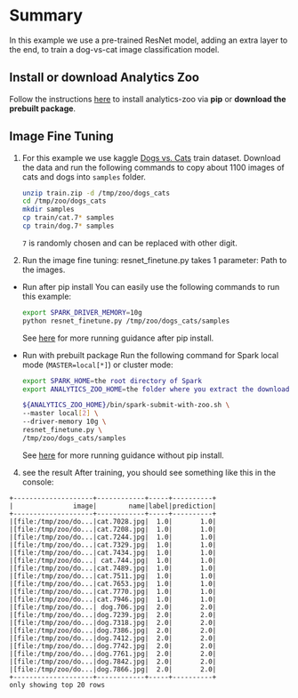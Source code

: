 # Summary

In this example we use a pre-trained ResNet model, adding an extra layer to the end, to train
a dog-vs-cat image classification model.

## Install or download Analytics Zoo
Follow the instructions [here](https://analytics-zoo.github.io/master/#PythonUserGuide/install/)
to install analytics-zoo via __pip__ or __download the prebuilt package__.

## Image Fine Tuning
1. For this example we use kaggle [Dogs vs. Cats](https://www.kaggle.com/c/dogs-vs-cats/data) train
dataset. Download the data and run the following commands to copy about 1100 images of cats
and dogs into `samples` folder.

    ```bash
    unzip train.zip -d /tmp/zoo/dogs_cats
    cd /tmp/zoo/dogs_cats
    mkdir samples
    cp train/cat.7* samples
    cp train/dog.7* samples
    ```
    `7` is randomly chosen and can be replaced with other digit.


2. Run the image fine tuning:
resnet_finetune.py takes 1 parameter: Path to the images.

- Run after pip install
You can easily use the following commands to run this example:
    ```bash
    export SPARK_DRIVER_MEMORY=10g
    python resnet_finetune.py /tmp/zoo/dogs_cats/samples
    ```
    See [here](https://analytics-zoo.github.io/master/#PythonUserGuide/run/#run-after-pip-install) for more running guidance after pip install.

- Run with prebuilt package
Run the following command for Spark local mode (`MASTER=local[*]`) or cluster mode:
    ```bash
    export SPARK_HOME=the root directory of Spark
    export ANALYTICS_ZOO_HOME=the folder where you extract the downloaded Analytics Zoo zip package

    ${ANALYTICS_ZOO_HOME}/bin/spark-submit-with-zoo.sh \
    --master local[2] \
    --driver-memory 10g \
    resnet_finetune.py \
    /tmp/zoo/dogs_cats/samples
    ```
    See [here](https://analytics-zoo.github.io/master/#PythonUserGuide/run/#run-without-pip-install) for more running guidance without pip install.

4. see the result
After training, you should see something like this in the console:

```
+--------------------+------------+-----+----------+
|               image|        name|label|prediction|
+--------------------+------------+-----+----------+
|[file:/tmp/zoo/do...|cat.7028.jpg|  1.0|       1.0|
|[file:/tmp/zoo/do...|cat.7208.jpg|  1.0|       1.0|
|[file:/tmp/zoo/do...|cat.7244.jpg|  1.0|       1.0|
|[file:/tmp/zoo/do...|cat.7329.jpg|  1.0|       1.0|
|[file:/tmp/zoo/do...|cat.7434.jpg|  1.0|       1.0|
|[file:/tmp/zoo/do...| cat.744.jpg|  1.0|       1.0|
|[file:/tmp/zoo/do...|cat.7489.jpg|  1.0|       1.0|
|[file:/tmp/zoo/do...|cat.7511.jpg|  1.0|       1.0|
|[file:/tmp/zoo/do...|cat.7653.jpg|  1.0|       1.0|
|[file:/tmp/zoo/do...|cat.7770.jpg|  1.0|       1.0|
|[file:/tmp/zoo/do...|cat.7946.jpg|  1.0|       1.0|
|[file:/tmp/zoo/do...| dog.706.jpg|  2.0|       2.0|
|[file:/tmp/zoo/do...|dog.7239.jpg|  2.0|       2.0|
|[file:/tmp/zoo/do...|dog.7318.jpg|  2.0|       2.0|
|[file:/tmp/zoo/do...|dog.7386.jpg|  2.0|       2.0|
|[file:/tmp/zoo/do...|dog.7412.jpg|  2.0|       2.0|
|[file:/tmp/zoo/do...|dog.7742.jpg|  2.0|       2.0|
|[file:/tmp/zoo/do...|dog.7761.jpg|  2.0|       2.0|
|[file:/tmp/zoo/do...|dog.7842.jpg|  2.0|       2.0|
|[file:/tmp/zoo/do...|dog.7866.jpg|  2.0|       2.0|
+--------------------+------------+-----+----------+
only showing top 20 rows


```
